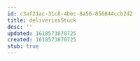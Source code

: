 ```yaml
---
id: c3af21ac-31c8-4bec-8a56-856844ccb2d2
title: deliveriesStuck
desc: ''
updated: 1618573870725
created: 1618573870725
stub: true
---
```


